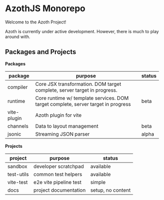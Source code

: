 # AzothJS Monorepo

Welcome to the Azoth Project!

Azoth is currently under active development. However, there is
much to play around with. 

## Packages and Projects

**Packages**

package | purpose | status
---    |---      |---
compiler | Core JSX transformation. DOM target complete, server target in progress.
runtime | Core runtime w/ template services. DOM target complete, server target in progress | beta
vite-plugin | Azoth plugin for vite
channels | Data to layout management | beta
jsonic | Streaming JSON parser | alpha

**Projects**

project | purpose | status
---     |---       |---
sandbox | developer scratchpad | available
test-utils | common test helpers | available
vite-test | e2e vite pipeline test | simple
docs | project documentation | setup, no content

